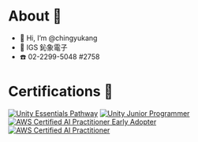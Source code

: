 # About 🤗
- 👋 Hi, I’m @chingyukang
- 💼 IGS 鈊象電子
- ☎️ 02-2299-5048 #2758

<!---
- 👀 I’m interested in ...
- 🌱 I’m currently learning ...
- 💞️ I’m looking to collaborate on ...
- 📫 How to reach me ...
- 😄 Pronouns: ...
- ⚡ Fun fact: ...
--->

# Certifications 🏅 
<!--START_SECTION:badges-->
[![Unity Essentials Pathway](https://images.credly.com/size/110x110/images/2ebece18-451f-4f69-868a-9b5edac57567/image.png)](http://www.credly.com/badges/fbdaea47-cf37-46e0-b3e1-5391308794e0 "Unity Essentials Pathway")
[![Unity Junior Programmer](https://images.credly.com/size/110x110/images/03d1c2f6-6182-49bd-b5af-2ef6d28b5383/image.png)](http://www.credly.com/badges/0efc2291-3720-4145-8de1-148453f6e0be "Unity Junior Programmer")
[![AWS Certified AI Practitioner Early Adopter](https://images.credly.com/size/110x110/images/834f2c8d-2d2c-4ce7-9580-02a351c31626/image.png)](http://www.credly.com/badges/9869aaa1-6a8f-4259-8808-f9b29ea67942 "AWS Certified AI Practitioner Early Adopter")
[![AWS Certified AI Practitioner](https://images.credly.com/size/110x110/images/4d4693bb-530e-4bca-9327-de07f3aa2348/image.png)](http://www.credly.com/badges/ef25a092-ec80-4be2-b9d1-24bff4fb8351 "AWS Certified AI Practitioner")
<!--END_SECTION:badges-->

<!---
chingyukang/chingyukang is a ✨ special ✨ repository because its `README.md` (this file) appears on your GitHub profile.
You can click the Preview link to take a look at your changes.
--->
